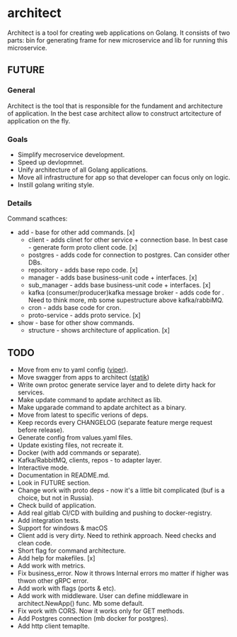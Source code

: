 # architect

Architect is a tool for creating web applications on Golang. It consists of two parts: bin for generating frame for new microservice and lib for running this microservice.

## FUTURE

### General
Architect is the tool that is responsible for the fundament and architecture of application. 
In the best case architect allow to construct artcitecture of application on the fly. 

### Goals 
- Simplify mecroservice development.
- Speed up devlopmnet.
- Unify architecture of all Golang applications.
- Move all infrastructure for app so that developer can focus only on logic.
- Instill golang writing style.

### Details
Command scathces:
- add - base for other add commands. [x]
    - client - adds clinet for other service + connection base. In best case - generate form proto client code. [x]
    - postgres - adds code for connection to postgres. Can consider other DBs. 
    - repository - adds base repo code. [x]
    - manager - adds base business-unit code + interfaces. [x]
    - sub_manager - adds base business-unit code + interfaces. [x]
    - kafka (consumer/producer)kafka message broker - adds code for . Need to think more, mb some supestructure above kafka/rabbiMQ.
    - cron - adds base code for cron.
    - proto-service - adds proto service. [x]
- show - base for other show commands.
    - structure - shows architecture of application. [x]

## TODO
- Move from env to yaml config ([viper](https://github.com/rakyll/statik)).
- Move swagger from apps to architect ([statik](https://github.com/rakyll/statik))
- Write own protoc generate service layer and to delete dirty hack for services. 
- Make update command to apdate architect as lib.
- Make upgarade command to apdate architect as a binary.
- Move from latest to specific verions of deps.
- Keep records every CHANGELOG (separate feature merge request before release).
- Generate config from values.yaml files. 
- Update existing files, not recreate it. 
- Docker (with add commands or separate).
- Kafka/RabbitMQ, clients, repos - to adapter layer.
- Interactive mode.
- Documentation in README.md.
- Look in FUTURE section.
- Change work with proto deps - now it's a little bit complicated (buf is a choice, but not in Russia).
- Check build of application.
- Add real gitlab CI/CD with building and pushing to docker-registry.
- Add integration tests.
- Support for windows & macOS
- Client add is very dirty. Need to rethink approach. Need checks and clean code. 
- Short flag for command architecture.
- Add help for makefiles. [x]
- Add work with metrics.
- Fix business_error. Now it throws Internal errors mo matter if higher was thwon other gRPC error. 
- Add work with flags (ports & etc).
- Add work with middleware. User can define middleware in architect.NewApp() func. Mb some default.
- Fix work with CORS. Now it works only for GET methods.
- Add Postgres connection (mb docker for postgres).
- Add http client temaplte. 
